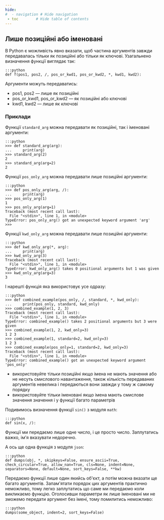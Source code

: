 ```yaml
---
hide:
#  - navigation # Hide navigation
 - toc        # Hide table of contents
---
```


## Лише позиційні або іменовані

<!-- https://www.python.org/dev/peps/pep-0570/#how-to-teach-this -->

В Python є можливість явно вказати, щоб частина аргументів завжди передавалась тільки як позиційні або тільки як ключові. 
Узагальнено визначення функції виглядає так: 

	:::python
	def f(pos1, pos2, /, pos_or_kwd1, pos_or_kwd2, *, kwd1, kwd2):
	
Аргументи можуть передаватись:

- pos1, pos2 — лише як позиційні
- pos_or_kwd1, pos_or_kwd2 — як позиційні або ключові
- kwd1, kwd2 — лише як ключові

### Приклади

Функції `standard_arg` можна передавати як позиційні, так і іменовані аргументи:

	:::python
	>>> def standard_arg(arg):
	...     print(arg)
	>>> standard_arg(2)
	2
	>>> standard_arg(arg=2)
	2

Функції `pos_only_arg` можна передавати лише позиційні аргументи:

	:::python
	>>> def pos_only_arg(arg, /):
	...     print(arg)
	>>> pos_only_arg(1)
	1
	>>> pos_only_arg(arg=1)
	Traceback (most recent call last):
	  File "<stdin>", line 1, in <module>
	TypeError: pos_only_arg() got an unexpected keyword argument 'arg'
	>>>
	
Функції `kwd_only_arg` можна передавати лише позиційні аргументи:
	
	:::python
	>>> def kwd_only_arg(*, arg):
	...     print(arg)
	>>> kwd_only_arg(3)
	Traceback (most recent call last):
	  File "<stdin>", line 1, in <module>
	TypeError: kwd_only_arg() takes 0 positional arguments but 1 was given
	>>> kwd_only_arg(arg=3)
	3
	
І нарешті функція яка використовує усе одразу:
	
	:::python
	>>> def combined_example(pos_only, /, standard, *, kwd_only):
	...     print(pos_only, standard, kwd_only)
	>>> combined_example(1, 2, 3)
	Traceback (most recent call last):
	  File "<stdin>", line 1, in <module>
	TypeError: combined_example() takes 2 positional arguments but 3 were given
	>>> combined_example(1, 2, kwd_only=3)
	1 2 3
	>>> combined_example(1, standard=2, kwd_only=3)
	1 2 3
	>>> combined_example(pos_only=1, standard=2, kwd_only=3)
	Traceback (most recent call last):
	  File "<stdin>", line 1, in <module>
	TypeError: combined_example() got an unexpected keyword argument 'pos_only'

- використовуйте тільки позиційні якщо імена не мають значення або не несуть смислового навантаження, 
також кількість передаваних аргументів невелика і передаються вони завжди у тому ж самому порядку
- використовуйте тільки іменовані якщо імена мають смислове значення значення і у функції багато параметрів

Подивимось визначення функції `sin()` з модуля `math`:

	:::python
	def sin(x, /): 
	
Функції ми передаємо лише одне число, і це просто число. Заплутатись важко, ім'я вказувати недоречно. 

А ось ще одна функція з модуля `json`:

	:::python
	def dumps(obj, *, skipkeys=False, ensure_ascii=True, check_circular=True, allow_nan=True, cls=None, indent=None, separators=None, default=None, sort_keys=False, **kw)
	
Передаємо функції лише один якийсь об'єкт, а потім можна вказати ще багато аргументів. 
Запам'ятати порядок цих аргументів практично неможливо, тому легко заплутатись що саме ми передаємо коли викликаємо функцію. 
Оголосивши параметри як лише іменовані ми не зможемо передати аргумент без імені, 
тому помилитись неможливо:

	:::python
	dumps(some_object, indent=2, sort_keys=False)

